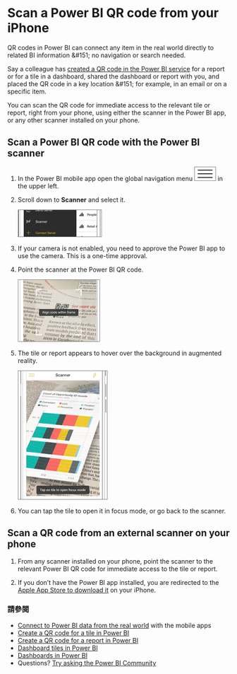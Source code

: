 <properties
   pageTitle="Scan a Power BI QR code from your iPhone"
   description="QR codes in Power BI can connect anything in the real world directly to related BI information in the Power BI mobile app, no search needed."
   services="powerbi"
   documentationCenter=""
   authors="maggiesMSFT"
   manager="mblythe"
   backup=""
   editor=""
   tags=""
   qualityFocus="no"
   qualityDate=""/>

<tags
   ms.service="powerbi"
   ms.devlang="NA"
   ms.topic="article"
   ms.tgt_pltfrm="NA"
   ms.workload="powerbi"
   ms.date="10/03/2016"
   ms.author="maggies"/>

# Scan a Power BI QR code from your iPhone

QR codes in Power BI can connect any item in the real world directly to related BI information &amp;#151; no navigation or search needed.

Say a colleague has <bpt id="p1">[</bpt>created a QR code in the Power BI service<ept id="p1">](powerbi-service-qr-code-for-tile.md)</ept> for a report or for a tile in a dashboard, shared the dashboard or report with you, and placed the QR code in a key location &amp;#151; for example, in an email or on a specific item. 

You can scan the QR code for immediate access to the relevant tile or report, right from your phone, using either the scanner in the Power BI app, or any other scanner installed on your phone.

## Scan a Power BI QR code with the Power BI scanner

1. In the Power BI mobile app open the global navigation menu <ph id="ph1">![](media/powerbi-mobile-qr-code-for-tile/power-bi-iphone-global-nav-button.png)</ph> in the upper left. 

2. Scroll down to <bpt id="p1">**</bpt>Scanner<ept id="p1">**</ept> and select it. 

    ![](media/powerbi-mobile-qr-code-for-tile/power-bi-open-scanner.png)

3. If your camera is not enabled, you need to approve the Power BI app to use the camera. This is a one-time approval. 

4. Point the scanner at the Power BI QR code. 

    ![](media/powerbi-mobile-qr-code-for-tile/power-bi-align-qr-code.png)

5. The tile or report appears to hover over the background in augmented reality.

    ![](media/powerbi-mobile-qr-code-for-tile/power-bi-ios-qr-ar-scanner.png)

6. You can tap the tile to open it in focus mode, or go back to the scanner.

## Scan a QR code from an external scanner on your phone

1. From any scanner installed on your phone, point the scanner to the relevant Power BI QR code for immediate access to the tile or report. 

2. If you don’t have the Power BI app installed, you are redirected to the <bpt id="p1">[</bpt>Apple App Store to download it<ept id="p1">](http://go.microsoft.com/fwlink/?LinkId=522062)</ept> on your iPhone.

### 請參閱

-  <bpt id="p1">[</bpt>Connect to Power BI data from the real world<ept id="p1">](powerbi-mobile-data-in-real-world-context.md)</ept> with the mobile apps
-  [Create a QR code for a tile in Power BI](powerbi-service-qr-code-for-tile.md)
-  [Create a QR code for a report in Power BI](powerbi-service-qr-code-for-report.md)
-  [Dashboard tiles in Power BI](powerbi-service-dashboard-tiles.md)
-  [Dashboards in Power BI](powerbi-service-dashboards.md)
-  Questions? [Try asking the Power BI Community](http://community.powerbi.com/)
